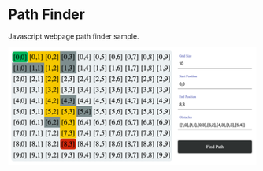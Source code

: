 # Path Finder

Javascript webpage path finder sample.

![File Browser](https://raw.githubusercontent.com/xtokio/pathfinder/master/pathfinder_01.png)
